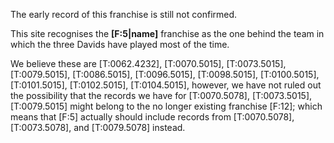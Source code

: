 
The early record of this franchise is still not confirmed.

This site recognises the **[F:5|name]** franchise as the one behind the team in which the three Davids have played
most of the time.

We believe these are [T:0062.4232], [T:0070.5015], [T:0073.5015], [T:0079.5015], [T:0086.5015], [T:0096.5015], [T:0098.5015],
[T:0100.5015], [T:0101.5015], [T:0102.5015], [T:0104.5015], however, we have not ruled out the possibility that the
records we have for [T:0070.5078], [T:0073.5015], [T:0079.5015] might belong to the no longer existing franchise
[F:12]; which means that [F:5] actually should include records from [T:0070.5078], [T:0073.5078], and [T:0079.5078] 
instead.
